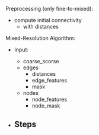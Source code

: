 Preprocessing (only fine-to-mixed):
- compute initial connectivity
  - with distances
  
Mixed-Resolution Algorithm:

- Input:
  - coarse_scorse
  - edges
    - distances
    - edge_features
    - mask
  - nodes
    - node_features
    - node_mask

- Steps
  - 

